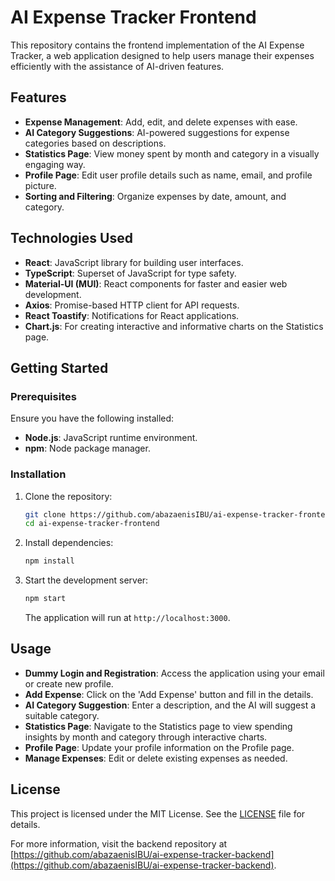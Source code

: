 # AI Expense Tracker Frontend

This repository contains the frontend implementation of the AI Expense Tracker, a web application designed to help users manage their expenses efficiently with the assistance of AI-driven features.

## Features

- **Expense Management**: Add, edit, and delete expenses with ease.
- **AI Category Suggestions**: AI-powered suggestions for expense categories based on descriptions.
- **Statistics Page**: View money spent by month and category in a visually engaging way.
- **Profile Page**: Edit user profile details such as name, email, and profile picture.
- **Sorting and Filtering**: Organize expenses by date, amount, and category.

## Technologies Used

- **React**: JavaScript library for building user interfaces.
- **TypeScript**: Superset of JavaScript for type safety.
- **Material-UI (MUI)**: React components for faster and easier web development.
- **Axios**: Promise-based HTTP client for API requests.
- **React Toastify**: Notifications for React applications.
- **Chart.js**: For creating interactive and informative charts on the Statistics page.

## Getting Started

### Prerequisites

Ensure you have the following installed:

- **Node.js**: JavaScript runtime environment.
- **npm**: Node package manager.

### Installation

1. Clone the repository:

   ```bash
   git clone https://github.com/abazaenisIBU/ai-expense-tracker-frontend.git
   cd ai-expense-tracker-frontend
   ```

2. Install dependencies:

   ```bash
   npm install
   ```

3. Start the development server:

   ```bash
   npm start
   ```

   The application will run at `http://localhost:3000`.

## Usage

- **Dummy Login and Registration**: Access the application using your email or create new profile.
- **Add Expense**: Click on the 'Add Expense' button and fill in the details.
- **AI Category Suggestion**: Enter a description, and the AI will suggest a suitable category.
- **Statistics Page**: Navigate to the Statistics page to view spending insights by month and category through interactive charts.
- **Profile Page**: Update your profile information on the Profile page.
- **Manage Expenses**: Edit or delete existing expenses as needed.

## License

This project is licensed under the MIT License. See the [LICENSE](./LICENSE) file for details.

For more information, visit the backend repository at [https://github.com/abazaenisIBU/ai-expense-tracker-backend](https://github.com/abazaenisIBU/ai-expense-tracker-backend).
